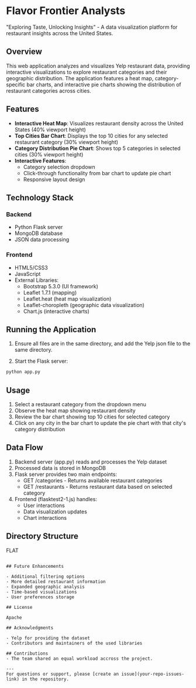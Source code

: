 # Flavor Frontier Analysts

"Exploring Taste, Unlocking Insights" - A data visualization platform for restaurant insights across the United States.

## Overview

This web application analyzes and visualizes Yelp restaurant data, providing interactive visualizations to explore restaurant categories and their geographic distribution. The application features a heat map, category-specific bar charts, and interactive pie charts showing the distribution of restaurant categories across cities.

## Features

- **Interactive Heat Map**: Visualizes restaurant density across the United States (40% viewport height)
- **Top Cities Bar Chart**: Displays the top 10 cities for any selected restaurant category (30% viewport height)
- **Category Distribution Pie Chart**: Shows top 5 categories in selected cities (30% viewport height)
- **Interactive Features**: 
  - Category selection dropdown
  - Click-through functionality from bar chart to update pie chart
  - Responsive layout design

## Technology Stack

### Backend
- Python Flask server
- MongoDB database
- JSON data processing

### Frontend
- HTML5/CSS3
- JavaScript
- External Libraries:
  - Bootstrap 5.3.0 (UI framework)
  - Leaflet 1.7.1 (mapping)
  - Leaflet.heat (heat map visualization)
  - Leaflet-choropleth (geographic data visualization)
  - Chart.js (interactive charts)

## Running the Application

1. Ensure all files are in the same directory, and add the Yelp json file to the same directory.

2. Start the Flask server:
```bash
python app.py
```

## Usage

1. Select a restaurant category from the dropdown menu
2. Observe the heat map showing restaurant density
3. Review the bar chart showing top 10 cities for selected category
4. Click on any city in the bar chart to update the pie chart with that city's category distribution

## Data Flow

1. Backend server (app.py) reads and processes the Yelp dataset
2. Processed data is stored in MongoDB
3. Flask server provides two main endpoints:
   - GET /categories - Returns available restaurant categories
   - GET /restaurants - Returns restaurant data based on selected category
4. Frontend (flasktest2-1.js) handles:
   - User interactions
   - Data visualization updates
   - Chart interactions

## Directory Structure
FLAT
```

## Future Enhancements

- Additional filtering options
- More detailed restaurant information
- Expanded geographic analysis
- Time-based visualizations
- User preferences storage

## License

Apache

## Acknowledgments

- Yelp for providing the dataset
- Contributors and maintainers of the used libraries

## Contributions
- The team shared an equal workload accross the project.

---
For questions or support, please [create an issue](your-repo-issues-link) in the repository.